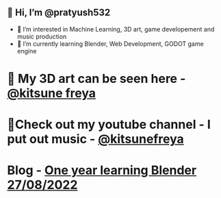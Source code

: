 ## 👋 Hi, I’m @pratyush532
- 👀 I’m interested in Machine Learning, 3D art, game developement and music production
- 🌱 I’m currently learning Blender, Web Development, GODOT game engine
# 🎨 My 3D art can be seen here - [@kitsune freya](https://www.instagram.com/kitsunefreya/)
# 🎸Check out my youtube channel - I put out music  - [@kitsunefreya](https://www.youtube.com/channel/UC6IJhGvBomrxfKVZE42NXog)

# Blog  - [One year learning Blender 27/08/2022](https://main--preeminent-rolypoly-6833f5.netlify.app/)

<!---
pratyush532/pratyush532 is a ✨ special ✨ repository because its `README.md` (this file) appears on your GitHub profile.
You can click the Preview link to take a look at your changes.
--->
